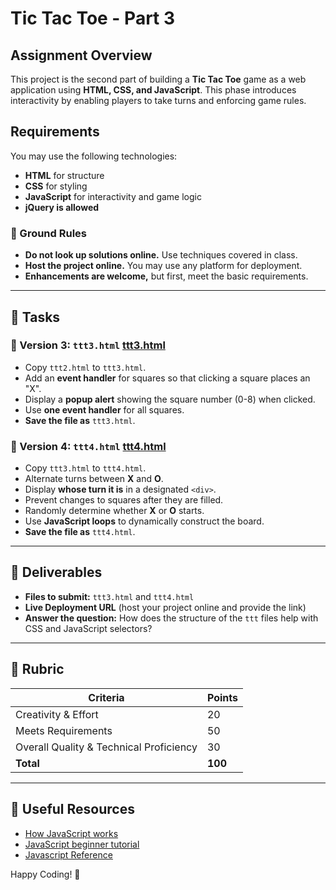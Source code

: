 # Tic Tac Toe - Part 3

## Assignment Overview
This project is the second part of building a **Tic Tac Toe** game as a web application using **HTML, CSS, and JavaScript**. This phase introduces interactivity by enabling players to take turns and enforcing game rules.

## Requirements
You may use the following technologies:
- **HTML** for structure
- **CSS** for styling
- **JavaScript** for interactivity and game logic
- **jQuery is allowed**

### 🚨 Ground Rules
- **Do not look up solutions online.** Use techniques covered in class.
- **Host the project online.** You may use any platform for deployment.
- **Enhancements are welcome,** but first, meet the basic requirements.

---

## 📌 Tasks
### 🔹 Version 3: `ttt3.html` [ttt3.html](https://dgmd-e-28.github.io/assignment-3/ttt3.html)
- Copy `ttt2.html` to `ttt3.html`.
- Add an **event handler** for squares so that clicking a square places an "X".
- Display a **popup alert** showing the square number (0-8) when clicked.
- Use **one event handler** for all squares.
- **Save the file as** `ttt3.html`.

### 🔹 Version 4: `ttt4.html` [ttt4.html](https://dgmd-e-28.github.io/assignment-3/ttt4.html)
- Copy `ttt3.html` to `ttt4.html`.
- Alternate turns between **X** and **O**.
- Display **whose turn it is** in a designated `<div>`.
- Prevent changes to squares after they are filled.
- Randomly determine whether **X** or **O** starts.
- Use **JavaScript loops** to dynamically construct the board.
- **Save the file as** `ttt4.html`.

---

## 🚀 Deliverables
- **Files to submit:** `ttt3.html` and `ttt4.html`
- **Live Deployment URL** (host your project online and provide the link)
- **Answer the question:** How does the structure of the `ttt` files help with CSS and JavaScript selectors?

---

## 📌 Rubric
| Criteria | Points |
|----------|--------|
| Creativity & Effort | 20 |
| Meets Requirements | 50 |
| Overall Quality & Technical Proficiency | 30 |
| **Total** | **100** |

---

## 🔗 Useful Resources
- [How JavaScript works](https://computer.howstuffworks.com/javascript.htm)
- [JavaScript beginner tutorial](https://htmldog.com/guides/javascript/beginner/)
- [Javascript Reference](https://developer.mozilla.org/en-US/docs/Web/JavaScript)

Happy Coding! 🎉
